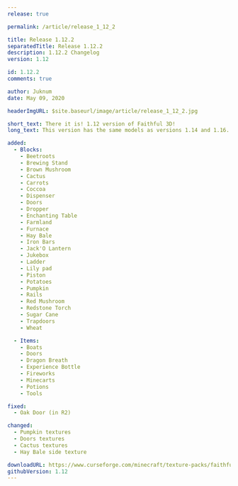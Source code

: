 ```yaml
---
release: true

permalink: /article/release_1_12_2

title: Release 1.12.2
separatedTitle: Release 1.12.2
description: 1.12.2 Changelog
version: 1.12

id: 1.12.2
comments: true

author: Juknum
date: May 09, 2020

headerImgURL: $site.baseurl/image/article/release_1_12_2.jpg

short_text: There it is! 1.12 version of Faithful 3D!
long_text: This version has the same models as versions 1.14 and 1.16. Some textures of Faithful x32 1.12 have been changed to fit the models. <strong>Huge thanks to RobertR11 who started to port our add-on to earlier versions of Minecraft.</strong>

added:
  - Blocks:
    - Beetroots
    - Brewing Stand
    - Brown Mushroom
    - Cactus
    - Carrots
    - Coccoa
    - Dispenser
    - Doors
    - Dropper
    - Enchanting Table
    - Farmland
    - Furnace
    - Hay Bale
    - Iron Bars
    - Jack'O Lantern
    - Jukebox
    - Ladder
    - Lily pad
    - Piston
    - Potatoes
    - Pumpkin
    - Rails
    - Red Mushroom
    - Redstone Torch
    - Sugar Cane
    - Trapdoors
    - Wheat

  - Items:
    - Boats
    - Doors
    - Dragon Breath
    - Experience Bottle
    - Fireworks
    - Minecarts
    - Potions
    - Tools

fixed:
  - Oak Door (in R2)

changed:
  - Pumpkin textures
  - Doors textures
  - Cactus textures
  - Hay Bale side texture

downloadURL: https://www.curseforge.com/minecraft/texture-packs/faithful-3d/files/2970066
githubVersion: 1.12
---
```

